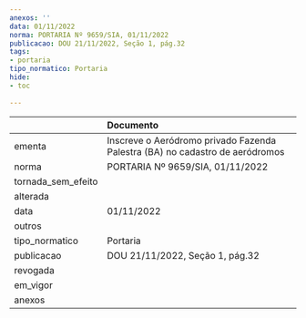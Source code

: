 ```yaml
---
anexos: ''
data: 01/11/2022
norma: PORTARIA Nº 9659/SIA, 01/11/2022
publicacao: DOU 21/11/2022, Seção 1, pág.32
tags:
- portaria
tipo_normatico: Portaria
hide: 
- toc 
 
---
```


|                    | Documento                                                                    |
|:-------------------|:-----------------------------------------------------------------------------|
| ementa             | Inscreve o Aeródromo privado Fazenda Palestra (BA) no cadastro de aeródromos |
| norma              | PORTARIA Nº 9659/SIA, 01/11/2022                                             |
| tornada_sem_efeito |                                                                              |
| alterada           |                                                                              |
| data               | 01/11/2022                                                                   |
| outros             |                                                                              |
| tipo_normatico     | Portaria                                                                     |
| publicacao         | DOU 21/11/2022, Seção 1, pág.32                                              |
| revogada           |                                                                              |
| em_vigor           |                                                                              |
| anexos             |                                                                              |